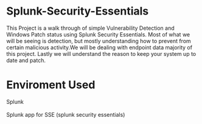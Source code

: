 # Splunk-Security-Essentials
This Project is a walk through of simple Vulnerability Detection and Windows Patch status using Splunk Security Essentials. Most of what we will be seeing is  detection, but mostly understanding how to prevent from certain malicious activity.We will be dealing with endpoint data majority of this project. Lastly we will understand the reason to keep your system up to date and patch.

# Enviroment Used
Splunk
<br></br>
Splunk app for SSE (splunk security essentials)


<h1></h1>
